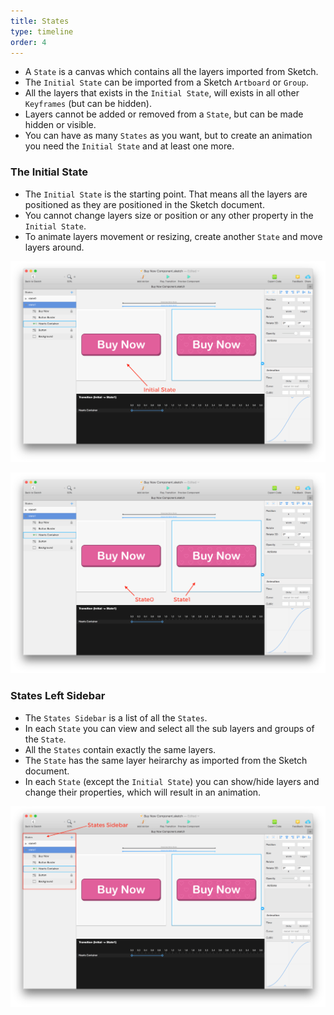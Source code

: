 ```yaml
---
title: States
type: timeline
order: 4
---
```


* A `State` is a canvas which contains all the layers imported from Sketch.
* The `Initial State` can be imported from a Sketch `Artboard` or `Group`.
* All the layers that exists in the `Initial State`, will exists in all other `Keyframes` (but can be hidden).
* Layers cannot be added or removed from a `State`, but can be made hidden or visible.
* You can have as many `States` as you want, but to create an animation you need the `Initial State` and at least one more.

### The Initial State

* The `Initial State` is the starting point. That means all the layers are positioned as they are positioned in the Sketch document.
* You cannot change layers size or position or any other property in the `Initial State`.
* To animate layers movement or resizing, create another `State` and move layers around.

![](/images/timeline/terminology/initial-state.png)

![](/images/timeline/terminology/states.png)

### States Left Sidebar

* The `States Sidebar` is a list of all the `States`. 
* In each `State` you can view and select all the sub layers and groups of the `State`.
* All the `States` contain exactly the same layers.
* The `State` has the same layer heirarchy as imported from the Sketch document.
* In each `State` (except the `Initial State`) you can show/hide layers and change their properties, which will result in an animation.

![](/images/timeline/terminology/states-sidebar.png)
